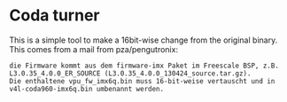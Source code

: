 
# Coda turner

This is a simple tool to make a 16bit-wise change from the original binary.
This comes from a mail from pza/pengutronix:

    die Firmware kommt aus dem firmware-imx Paket im Freescale BSP, z.B.
    L3.0.35_4.0.0_ER_SOURCE (L3.0.35_4.0.0_130424_source.tar.gz).
    Die enthaltene vpu_fw_imx6q.bin muss 16-bit-weise vertauscht und in
    v4l-coda960-imx6q.bin umbenannt werden.


